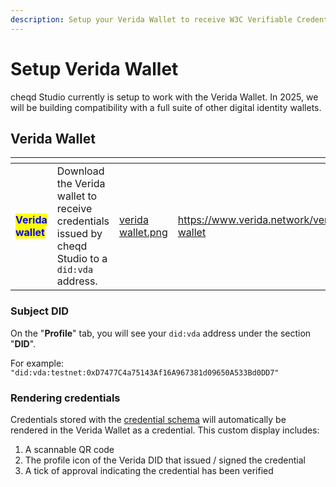 ```yaml
---
description: Setup your Verida Wallet to receive W3C Verifiable Credentials.
---
```


# Setup Verida Wallet

cheqd Studio currently is setup to work with the Verida Wallet. In 2025, we will be building compatibility with a full suite of other digital identity wallets.&#x20;

## Verida Wallet <a href="#verida-wallet" id="verida-wallet"></a>

<table data-card-size="large" data-view="cards"><thead><tr><th></th><th></th><th data-hidden data-card-cover data-type="files"></th><th data-hidden data-card-target data-type="content-ref"></th></tr></thead><tbody><tr><td><mark style="color:blue;"><strong>Verida wallet</strong></mark></td><td>Download the Verida wallet to receive credentials issued by cheqd Studio to a <code>did:vda</code> address.</td><td><a href="../../.gitbook/assets/verida wallet.png">verida wallet.png</a></td><td><a href="https://www.verida.network/verida-wallet">https://www.verida.network/verida-wallet</a></td></tr></tbody></table>

### Subject DID

On the "**Profile**" tab, you will see your `did:vda` address under the section "**DID**".

For example: `"did:vda:testnet:0xD7477C4a75143Af16A967381d09650A533Bd0DD7"`

### Rendering credentials

Credentials stored with the [credential schema](https://common.schemas.verida.io/credential/base/v0.2.0/schema.json) will automatically be rendered in the Verida Wallet as a credential. This custom display includes:

1. A scannable QR code
2. The profile icon of the Verida DID that issued / signed the credential
3. A tick of approval indicating the credential has been verified
